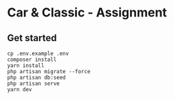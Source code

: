 # Car & Classic - Assignment

## Get started

```shell
cp .env.example .env
composer install
yarn install
php artisan migrate --force
php artisan db:seed
php artisan serve
yarn dev
```

